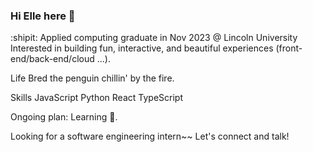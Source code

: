 ### Hi Elle here 👋

:shipit: Applied computing graduate in Nov 2023 @ Lincoln University
Interested in building fun, interactive, and beautiful experiences
(front-end/back-end/cloud ...).

Life
Bred the penguin chillin' by the fire.



Skills
JavaScript Python React TypeScript

Ongoing plan: Learning 🦀.


Looking for a software engineering intern~~ Let's connect and talk!
